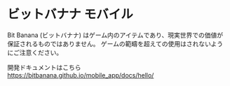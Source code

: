 # ビットバナナ モバイル

Bit Banana (ビットバナナ) はゲーム内のアイテムであり、現実世界での価値が保証されるものではありません。 ゲームの範疇を超えての使用はされないようにご注意ください。

開発ドキュメントはこちら\
https://bitbanana.github.io/mobile_app/docs/hello/
